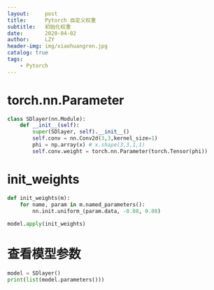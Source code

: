 ```yaml
---
layout:     post
title:      Pytorch 自定义权重
subtitle:   初始化权重
date:       2020-04-02
author:     LZY
header-img: img/xiaohuangren.jpg
catalog: true
tags:
    - Pytorch
---
```


# torch.nn.Parameter

```python
class SDlayer(nn.Module):
    def __init__(self):
        super(SDlayer, self).__init__()
        self.conv = nn.Conv2d(3,3,kernel_size=1)
        phi = np.array(x) # x.shape(3,3,1,1)
        self.conv.weight = torch.nn.Parameter(torch.Tensor(phi))
```

# init_weights

```python
def init_weights(m):
    for name, param in m.named_parameters():
        nn.init.uniform_(param.data, -0.08, 0.08)
        
model.apply(init_weights)
```

# 查看模型参数

```python
model = SDlayer()
print(list(model.parameters()))
```